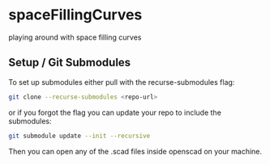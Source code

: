 # spaceFillingCurves
playing around with space filling curves


## Setup / Git Submodules
To set up submodules either pull with the recurse-submodules flag:

``` bash
git clone --recurse-submodules <repo-url>
```
or if you forgot the flag you can update your repo to include the submodules:

``` bash
git submodule update --init --recursive
```

Then you can open any of the .scad files inside openscad on your machine.
